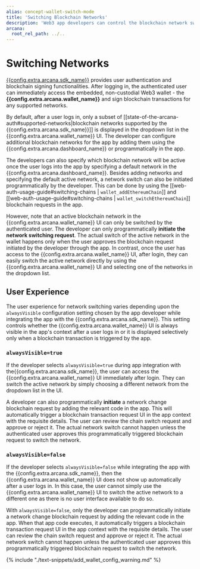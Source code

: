 ```yaml
---
alias: concept-wallet-switch-mode
title: 'Switching Blockchain Networks'
description: 'Web3 app developers can control the blockchain network switching behavior and the user experience in the apps that integrate with the Auth SDK.'
arcana:
  root_rel_path: ../..
---
```


# Switching Networks

[{{config.extra.arcana.sdk_name}}]({{page.meta.arcana.root_rel_path}}/concepts/authsdk.md) provides user authentication and blockchain signing functionalities. After logging in, the authenticated user can immediately access the embedded, non-custodial Web3 wallet - the **{{config.extra.arcana.wallet_name}}** and sign blockchain transactions for any supported networks.

By default, after a user logs in, only a subset of [[state-of-the-arcana-auth#supported-networks|blockchain networks supported by the {{config.extra.arcana.sdk_name}}]] is displayed in the dropdown list in the {{config.extra.arcana.wallet_name}} UI. The developer can configure additional blockchain networks for the app by adding them using the {{config.extra.arcana.dashboard_name}} or programmatically in the app.

The developers can also specify which blockchain network will be active once the user logs into the app by specifying a default network in the {{config.extra.arcana.dashboard_name}}. Besides adding networks and specifying the default active network, a network switch can also be initiated programmatically by the developer. This can be done by using the [[web-auth-usage-guide#switching-chains | `wallet_addEthereumChain`]] and [[web-auth-usage-guide#switching-chains | `wallet_switchEthereumChain`]] blockchain requests in the app.  

However, note that an active blockchain network in the {{config.extra.arcana.wallet_name}} UI can only be switched by the authenticated user. The developer can only programmatically **initiate the network switching request**. The actual switch of the active network in the wallet happens only when the user approves the blockchain request initiated by the developer through the app.  In contrast, once the user has access to the {{config.extra.arcana.wallet_name}} UI, after login, they can easily switch the active network directly by using the {{config.extra.arcana.wallet_name}} UI and selecting one of the networks in the dropdown list.

## User Experience

The user experience for network switching varies depending upon the `alwaysVisible` configuration setting chosen by the app developer while integrating the app with the {{config.extra.arcana.sdk_name}}. This setting controls whether the {{config.extra.arcana.wallet_name}} UI is always visible in the app's context after a user logs in or it is displayed selectively only when a blockchain transaction is triggered by the app.

### `alwaysVisible=true`

If the developer selects `alwaysVisible=true` during app integration with the{{config.extra.arcana.sdk_name}}, the user can access the {{config.extra.arcana.wallet_name}} UI immediately after login. They can switch the active network by simply choosing a different network from the dropdown list in the UI.

A developer can also programmatically **initiate** a network change blockchain request by adding the relevant code in the app. This will automatically trigger a blockchain transaction request UI in the app context with the requisite details. The user can review the chain switch request and approve or reject it. The actual network switch cannot happen unless the authenticated user approves this programmatically triggered blockchain request to switch the network.

### `alwaysVisible=false`

If the developer selects `alwaysVisible=false` while integrating the app with the {{config.extra.arcana.sdk_name}}, then the {{config.extra.arcana.wallet_name}} UI does not show up automatically after a user logs in. In this case, the user cannot simply use the {{config.extra.arcana.wallet_name}} UI to switch the active network to a different one as there is no user interface available to do so.  

With `alwaysVisible=false`, only the developer can programmatically initiate a network change blockchain request by adding the relevant code in the app. When that app code executes, it automatically triggers a blockchain transaction request UI in the app context with the requisite details. The user can review the chain switch request and approve or reject it. The actual network switch cannot happen unless the authenticated user approves this programmatically triggered blockchain request to switch the network.

{% include "./text-snippets/add_wallet_config_warning.md" %}
